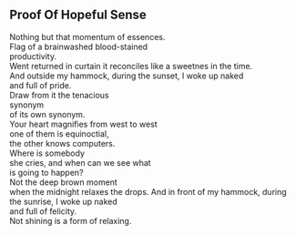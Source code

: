 Proof Of Hopeful Sense
----------------------
Nothing but that momentum of essences.  
Flag of a brainwashed blood-stained  
productivity.  
Went returned in curtain it reconciles like a sweetnes in the time.  
And outside my hammock, during the sunset, I woke up naked  
and full of pride.  
Draw from it the tenacious  
synonym  
of its own synonym.  
Your heart magnifies from west to west  
one of them is equinoctial,  
the other knows computers.  
Where is somebody  
she cries, and when can we see what  
is going to happen?  
Not the deep brown moment  
when the midnight relaxes the drops. And in front of my hammock, during the sunrise, I woke up naked  
and full of felicity.  
Not shining is a form of relaxing.  
